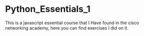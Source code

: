 # Python_Essentials_1
This is a javascript essential course that I Have found in the cisco networking academy, here you can find exercises I did on it.
